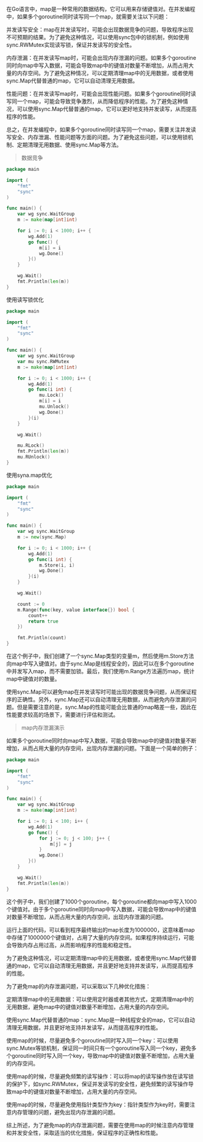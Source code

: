 在Go语言中，map是一种常用的数据结构，它可以用来存储键值对。在并发编程中，如果多个goroutine同时读写同一个map，就需要关注以下问题：

并发读写安全：map在并发读写时，可能会出现数据竞争的问题，导致程序出现不可预期的结果。为了避免这种情况，可以使用sync包中的锁机制，例如使用sync.RWMutex实现读写锁，保证并发读写的安全性。

内存泄漏：在并发读写map时，可能会出现内存泄漏的问题。如果多个goroutine同时向map中写入数据，可能会导致map中的键值对数量不断增加，从而占用大量的内存空间。为了避免这种情况，可以定期清理map中的无用数据，或者使用sync.Map代替普通的map，它可以自动清理无用数据。

性能问题：在并发读写map时，可能会出现性能问题。如果多个goroutine同时读写同一个map，可能会导致竞争激烈，从而降低程序的性能。为了避免这种情况，可以使用sync.Map代替普通的map，它可以更好地支持并发读写，从而提高程序的性能。

总之，在并发编程中，如果多个goroutine同时读写同一个map，需要关注并发读写安全、内存泄漏、性能问题等方面的问题。为了避免这些问题，可以使用锁机制、定期清理无用数据、使用sync.Map等方法。

> 数据竞争
```go
package main

import (
    "fmt"
    "sync"
)

func main() {
    var wg sync.WaitGroup
    m := make(map[int]int)

    for i := 0; i < 1000; i++ {
        wg.Add(1)
        go func() {
            m[i] = i
            wg.Done()
        }()
    }

    wg.Wait()
    fmt.Println(len(m))
}
```
使用读写锁优化
```go
package main

import (
    "fmt"
    "sync"
)

func main() {
    var wg sync.WaitGroup
    var mu sync.RWMutex
    m := make(map[int]int)

    for i := 0; i < 1000; i++ {
        wg.Add(1)
        go func(i int) {
            mu.Lock()
            m[i] = i
            mu.Unlock()
            wg.Done()
        }(i)
    }

    wg.Wait()

    mu.RLock()
    fmt.Println(len(m))
    mu.RUnlock()
}
```
使用syna.map优化
```go
package main

import (
    "fmt"
    "sync"
)

func main() {
    var wg sync.WaitGroup
    m := new(sync.Map)

    for i := 0; i < 1000; i++ {
        wg.Add(1)
        go func(i int) {
            m.Store(i, i)
            wg.Done()
        }(i)
    }

    wg.Wait()

    count := 0
    m.Range(func(key, value interface{}) bool {
        count++
        return true
    })

    fmt.Println(count)
}
```
在这个例子中，我们创建了一个sync.Map类型的变量m，然后使用m.Store方法向map中写入键值对。由于sync.Map是线程安全的，因此可以在多个goroutine中并发写入map，而不需要加锁。最后，我们使用m.Range方法遍历map，统计map中键值对的数量。

使用sync.Map可以避免map在并发读写时可能出现的数据竞争问题，从而保证程序的正确性。另外，sync.Map还可以自动清理无用数据，从而避免内存泄漏的问题。但是需要注意的是，sync.Map的性能可能会比普通的map略差一些，因此在性能要求较高的场景下，需要进行评估和测试。

> map内存泄漏演示

如果多个goroutine同时向map中写入数据，可能会导致map中的键值对数量不断增加，从而占用大量的内存空间，出现内存泄漏的问题。下面是一个简单的例子：
```go
package main

import (
    "fmt"
    "sync"
)

func main() {
    var wg sync.WaitGroup
    m := make(map[int]int)

    for i := 0; i < 100; i++ {
        wg.Add(1)
        go func() {
            for j := 0; j < 100; j++ {
                m[j] = j
            }
            wg.Done()
        }()
    }

    wg.Wait()
    fmt.Println(len(m))
}
``` 
这个例子中，我们创建了1000个goroutine，每个goroutine都向map中写入1000个键值对。由于多个goroutine同时向map中写入数据，可能会导致map中的键值对数量不断增加，从而占用大量的内存空间，出现内存泄漏的问题。

运行上面的代码，可以看到程序最终输出的map长度为1000000，这意味着map中存储了1000000个键值对，占用了大量的内存空间。如果程序持续运行，可能会导致内存占用过高，从而影响程序的性能和稳定性。

为了避免这种情况，可以定期清理map中的无用数据，或者使用sync.Map代替普通的map，它可以自动清理无用数据，并且更好地支持并发读写，从而提高程序的性能。

为了避免map的内存泄漏问题，可以采取以下几种优化措施：

定期清理map中的无用数据：可以使用定时器或者其他方式，定期清理map中的无用数据，避免map中的键值对数量不断增加，占用大量的内存空间。

使用sync.Map代替普通的map：sync.Map是一种线程安全的map，它可以自动清理无用数据，并且更好地支持并发读写，从而提高程序的性能。

使用map的时候，尽量避免多个goroutine同时写入同一个key：可以使用sync.Mutex等锁机制，保证同一时间只有一个goroutine写入同一个key，避免多个goroutine同时写入同一个key，导致map中的键值对数量不断增加，占用大量的内存空间。

使用map的时候，尽量避免频繁的读写操作：可以将map的读写操作放在读写锁的保护下，如sync.RWMutex，保证并发读写的安全性，避免频繁的读写操作导致map中的键值对数量不断增加，占用大量的内存空间。

使用map的时候，尽量避免使用指针类型作为key：指针类型作为key时，需要注意内存管理的问题，避免出现内存泄漏的问题。

综上所述，为了避免map的内存泄漏问题，需要在使用map的时候注意内存管理和并发安全性，采取适当的优化措施，保证程序的正确性和性能。